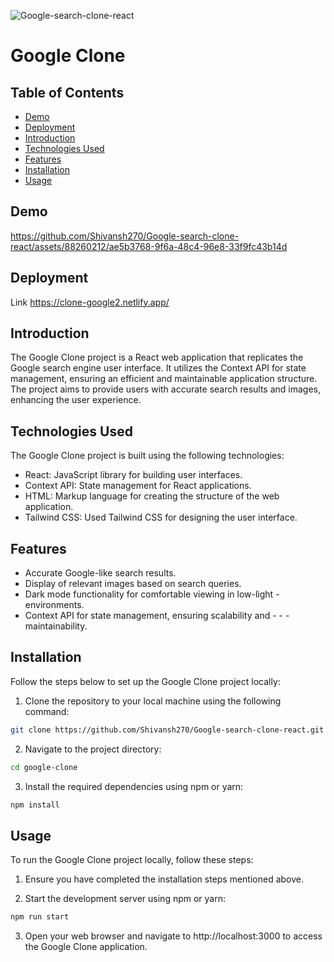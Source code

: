 ![Google-search-clone-react](https://github.com/Shivansh270/Google-search-clone-react/assets/88260212/df427628-8bbf-4697-8949-a6c983a24a9c)
# Google Clone


## Table of Contents


* [Demo](#Demo)
* [Deployment](#Deployment)
* [Introduction](#Introduction)
* [Technologies Used](#Technologies-Used)
* [Features](#Features)
* [Installation](#Installation)
* [Usage](#Usage)



## Demo


https://github.com/Shivansh270/Google-search-clone-react/assets/88260212/ae5b3768-9f6a-48c4-96e8-33f9fc43b14d

## Deployment
Link https://clone-google2.netlify.app/


## Introduction

The Google Clone project is a React web application that replicates the Google search engine user interface. It utilizes the Context API for state management, ensuring an efficient and maintainable application structure. The project aims to provide users with accurate search results and images, enhancing the user experience.

## Technologies Used
The Google Clone project is built using the following technologies:

- React: JavaScript library for building user interfaces.
- Context API: State management for React applications.
- HTML: Markup language for creating the structure of the web application.
- Tailwind CSS: Used Tailwind CSS for designing the user interface.

## Features
- Accurate Google-like search results.
- Display of relevant images based on search queries.
- Dark mode functionality for comfortable viewing in low-light - environments.
- Context API for state management, ensuring scalability and - - - maintainability.





## Installation

Follow the steps below to set up the Google Clone project locally:

1. Clone the repository to your local machine using the following command:

```bash
git clone https://github.com/Shivansh270/Google-search-clone-react.git
```
2. Navigate to the project directory:
```bash
cd google-clone
````
3. Install the required dependencies using npm or yarn:
```bash
npm install
````

## Usage
To run the Google Clone project locally, follow these steps:

1. Ensure you have completed the installation steps mentioned above.

2. Start the development server using npm or yarn:
```bash
npm run start
```
3. Open your web browser and navigate to http://localhost:3000 to access the Google Clone application.
